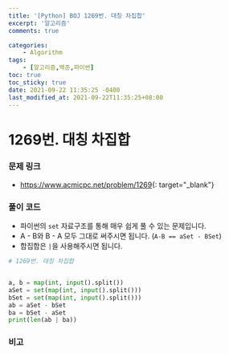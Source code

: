 ```yaml
---
title: '[Python] BOJ 1269번. 대칭 차집합'
excerpt: '알고리즘'
comments: true

categories:
    - Algorithm
tags:
    - [알고리즘,백준,파이썬]
toc: true
toc_sticky: true
date: 2021-09-22 11:35:25 -0400
last_modified_at: 2021-09-22T11:35:25+08:00
---
```


# 1269번. 대칭 차집합

### 문제 링크
- <https://www.acmicpc.net/problem/1269>{: target="\_blank"}

### 풀이 코드
- 파이썬의 `set` 자료구조를 통해 매우 쉽게 풀 수 있는 문제입니다.
- A - B와 B - A 모두 그대로 써주시면 됩니다. (`A-B == aSet - BSet`)
- 합집합은 `|`을 사용해주시면 됩니다.


```python
# 1269번. 대칭 차집합


a, b = map(int, input().split())
aSet = set(map(int, input().split()))
bSet = set(map(int, input().split()))
ab = aSet - bSet
ba = bSet - aSet
print(len(ab | ba))
```

### 비고